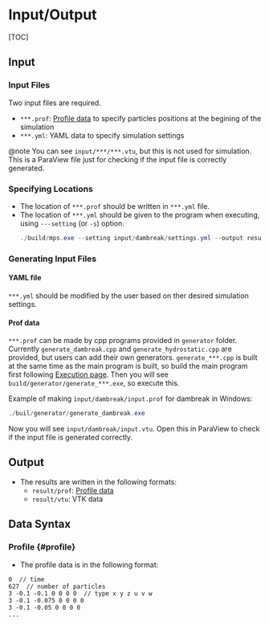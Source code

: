 # Input/Output

[TOC]

## Input
### Input Files
Two input files are required.
- `***.prof`: [Profile data](#profile) to specify particles positions at the begining of the simulation
- `***.yml`: YAML data to specify simulation settings

@note
You can see `input/***/***.vtu`, but this is not used for simulation.
This is a ParaView file just for checking if the input file is correctly generated.

### Specifying Locations
- The location of `***.prof` should be written in `***.yml` file.
- The location of `***.yml` should be given to the program when executing, using `---setting` (or `-s`) option.
  ```powershell
  ./build/mps.exe --setting input/dambreak/settings.yml --output result/dambreak
  ```

### Generating Input Files
#### YAML file
`***.yml` should be modified by the user based on ther desired simulation settings.

#### Prof data
`***.prof` can be made by cpp programs provided in `generator` folder.
Currently `generate_dambreak.cpp` and `generate_hydrostatic.cpp` are provided,
but users can add their own generators.
`generate_***.cpp` is built at the same time as the main program is built,
so build the main program first following [Execution page](execution.md).
Then you will see `build/generator/generate_***.exe`, so execute this.

Example of making `input/dambreak/input.prof` for dambreak in Windows:
```powershell
./buil/generator/generate_dambreak.exe
```

Now you will see `input/dambreak/input.vtu`.
Open this in ParaView to check if the input file is generated correctly.

## Output
- The results are written in the following formats:
	- `result/prof`: [Profile data](#profile)
	- `result/vtu`: VTK data

## Data Syntax
### Profile {#profile}
- The profile data is in the following format:

```prof
0  // time
627  // number of particles
3 -0.1 -0.1 0 0 0 0  // type x y z u v w
3 -0.1 -0.075 0 0 0 0
3 -0.1 -0.05 0 0 0 0
...
```
